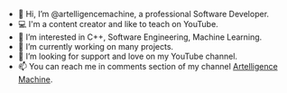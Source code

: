 - 👋 Hi, I’m @artelligencemachine, a professional Software Developer.
- 💻 I'm a content creator and like to teach on YouTube.
- 👀 I’m interested in C++, Software Engineering, Machine Learning.
- 🌱 I’m currently working on many projects.
- 💞️ I’m looking for support and love on my YouTube channel.
- 📫 You can reach me in comments section of my channel [Artelligence Machine](https://www.youtube.com/@artelligencemachine).

<!---
artelligencemachine/artelligencemachine is a ✨ special ✨ repository because its `README.md` (this file) appears on your GitHub profile.
You can click the Preview link to take a look at your changes.
--->
